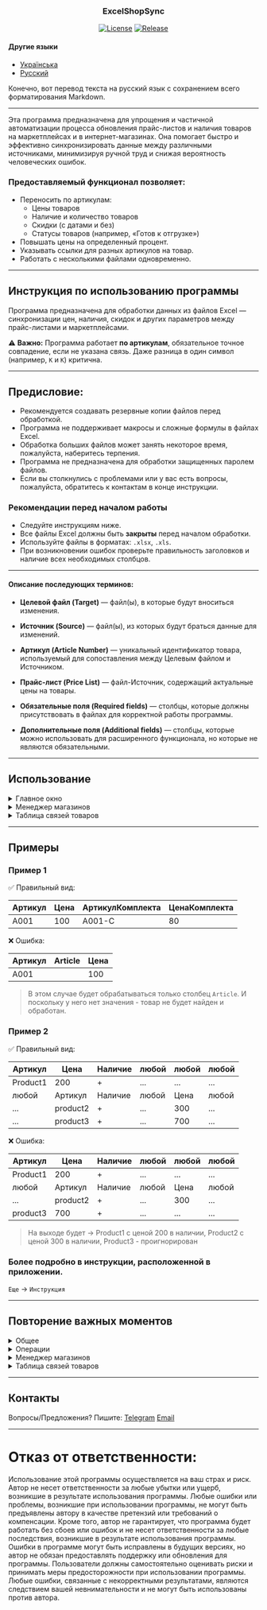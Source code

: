 <h3 align="center">ExcelShopSync</h3>

<div align="center">
    <a href="./LICENSE"><img src="https://img.shields.io/github/license/FreidFry/ExcelShopSync?label=License&color=brightgreen&cacheSeconds=3600" alt="License"/></a>
    <a href="http://github.com/FreidFry/ExcelShopSync/releases/latest"><img src="https://img.shields.io/github/v/release/FreidFry/ExcelShopSync?style=square&color=brightgreen&cacheSeconds=3600" alt="Release"/></a>
</div>

#### Другие языки
- [Українська](README_ua.md)
- [Русский](README_ru.md)

Конечно, вот перевод текста на русский язык с сохранением всего форматирования Markdown.

---

Эта программа предназначена для упрощения и частичной автоматизации процесса обновления прайс-листов и наличия товаров на маркетплейсах и в интернет-магазинах. Она помогает быстро и эффективно синхронизировать данные между различными источниками, минимизируя ручной труд и снижая вероятность человеческих ошибок.

### Предоставляемый функционал позволяет:
- Переносить по артикулам:
    - Цены товаров
    - Наличие и количество товаров
    - Скидки (с датами и без)
    - Статусы товаров (например, «Готов к отгрузке»)
- Повышать цены на определенный процент.
- Указывать ссылки для разных артикулов на товар.
- Работать с несколькими файлами одновременно.

---

## Инструкция по использованию программы

Программа предназначена для обработки данных из файлов Excel — синхронизации цен, наличия, скидок и других параметров между прайс-листами и маркетплейсами.

⚠️ **Важно:** Программа работает **по артикулам**, обязательное точное совпадение, если не указана связь. Даже разница в один символ (например, `K` и `К`) критична.

---

## Предисловие:
- Рекомендуется создавать резервные копии файлов перед обработкой.
- Программа не поддерживает макросы и сложные формулы в файлах Excel.
- Обработка больших файлов может занять некоторое время, пожалуйста, наберитесь терпения.
- Программа не предназначена для обработки защищенных паролем файлов.
- Если вы столкнулись с проблемами или у вас есть вопросы, пожалуйста, обратитесь к контактам в конце инструкции.

### Рекомендации перед началом работы

- Следуйте инструкциям ниже.
- Все файлы Excel должны быть **закрыты** перед началом обработки.
- Используйте файлы в форматах: `.xlsx`, `.xls`.
- При возникновении ошибок проверьте правильность заголовков и наличие всех необходимых столбцов.

---

#### Описание последующих терминов:
- **Целевой файл (Target)** — файл(ы), в которые будут вноситься изменения.
- **Источник (Source)** — файл(ы), из которых будут браться данные для изменений.
- **Артикул (Article Number)** — уникальный идентификатор товара, используемый для сопоставления между Целевым файлом и Источником.
- **Прайс-лист (Price List)** — файл-Источник, содержащий актуальные цены на товары.

- **Обязательные поля (Required fields)** — столбцы, которые должны присутствовать в файлах для корректной работы программы.
- **Дополнительные поля (Additional fields)** — столбцы, которые можно использовать для расширенного функционала, но которые не являются обязательными.

---

## Использование

<details>
<summary>Главное окно</summary>

### 1. Загрузка Целевых файлов
- Кнопка: **Добавить файл для изменений**
- Используется для внесения изменений.

### 2. Загрузка файлов-Источников
- Кнопка: **Добавить файл-источник**
- Используются как источники данных.

> **Рекомендация:** используйте минимальное количество файлов-Источников с дублирующимися артикулами, чтобы избежать конфликтов.
> - **Причина:** если один и тот же артикул встречается в нескольких файлах-Источниках, будет использовано значение из первого найденного товара с этим артикулом.

> **Совет:** если у вас несколько прайс-листов **С ОДИНАКОВЫМИ ТОВАРАМИ**, объедините их в один файл перед обработкой, чтобы получить ожидаемый результат.
> - Если у вас нет совпадающих артикулов между файлами, то вы можете использовать несколько файлов-Источников.

---

## Выбор операции

### Перенос цен
- **Галочка:** `Переносить цены`
#### Обязательные поля:
- `Артикул`, `Цена`
- Дополнительно: `АртикулКомплекта`, `ЦенаКомплекта` (в прайс-листе)

> **Обязательно:** если вы переносите значения из прайс-листа, значения должны находиться **под соответствующими столбцами**.

---
### Перенос наличия
- **Галочка:** `Переносить наличие`
#### Обязательные поля:
- `Наличие`
- Дополнительно: `НаличиеКомплекта` (в прайс-листе)

---

### Повышение цен
- **Галочка:** `Повысить цену (Псевдо-скидка)`
- Укажите процент наценки в диапазоне от `1` до `200`.

> **Подробности:** Расценивается как процент. 1 == 101%, 2 == 102%, 99 == 199%, 100 == 100%, 101 == 101%... 200 == 200%, 201 == 201%...
> ввод `0` или `100` - цена не изменится.

> **Подсказка:** если вы хотите увеличить цену на 10%, введите `10` или `110`. Но если вы введете больше 200, у вас спросят подтверждение.

---

### Перенос скидок
- **Галочка:** `Переносить скидку`
#### Обязательные поля:
- `Скидка` (только из магазина в магазин)

> **Важно:** перенос процентов скидки работает таким образом, что **не преобразует 110% в 10%**, а просто **копирует значение из одного столбца в другой.** Будьте внимательны при использовании.

---

### Перенос дат скидок
- **Галочка:** `Переносить дату скидки`
#### Дополнительные поля:
- `скидка от/до` (только из магазина в магазин)

> **Обязательно:** В настройках магазина должен быть указан столбец `ФорматДаты`.
> `ДатаОкончанияСкидки` и `ДатаНачалаСкидки` используются только если они присутствуют в магазине.
> На самом деле нет такого поля как «Дата скидки». Дата берется из столбца в одном магазине и переносится в столбец в другом магазине, если он присутствует.

---

### Поиск отсутствующих артикулов
- **Галочка:** `Найти отсутствующие`
- Позволяет найти артикулы, которые есть в Целевых файлах, но отсутствуют в файлах-Источниках.
- Результат сохраняется в файле `missing.txt` на рабочем столе.

---

### Запуск
- Кнопка: **Старт**
1. Убедитесь, что файлы загружены
2. Установите параметры
3. Нажмите «Старт»
4. Дождитесь сообщения `Готово`

---

## Обязательные условия

- Названия столбцов должны быть правильными (Если это прайс-лист):
    - **Артикул:** `Артикул`, `Article`, `АртикулКомплекта`
    - **Цена:** `Цена`, `Price`, `ЦенаКомплекта`
    - **Наличие:** `Наличие`, `Availability`, `НаличиеКомплекта`

❗Все заголовки должны быть написаны **точно**, без лишних символов, пробелов или ошибок.

</details>

<details>
<summary> Менеджер магазинов </summary>

### Открытие Менеджера магазинов
- `Настройки` -> `Менеджер магазинов`

### Описание окна
- **Слева:** список магазинов с возможностью выбора для редактирования. (Ненужные магазины можно удалить)
- **Кнопка внизу слева:** Позволяет добавлять магазины.
- **Справа:** список доступных столбцов из загруженного файла.
- **В центре:** Поля для названий столбцов, соответствующих различным параметрам (значения берутся из столбца справа).

> **Обязательно:** поскольку программа использует список справа (Все столбцы) для идентификации магазина - оставляйте только те столбцы, которые есть в вашем файле и ВСЕГДА В КАЖДОМ ФАЙЛЕ.
> Столбцы, которые зависят от категории товара (например, `цвет`, `размер`, `материал`, `материал|45234` и т.д.) - будут мешать нормальной работе, поэтому их нужно удалить из списка.

### Назначение
- Позволяет сохранять настройки столбцов для различных магазинов.
- Вы можете добавлять, удалять и редактировать магазины.

> **Обратите внимание:** При сохранении **изменения будут доступны при следующем запуске программы.**

### Добавление магазина
- Кнопка: `Добавить магазин`
- Введите название магазина.
- Нажмите кнопку `Получить заголовки магазина`
- Укажите названия столбцов для артикула, цены, наличия и других параметров, присутствующих в магазине.

</details>

<details>
<summary>Таблица связей товаров</summary>

### Открытие Таблицы связей товаров
- `Таблица связей товаров`

### Описание окна
- **Кнопка: `Добавить новый товар`**
- Таблица со столбцами:
> **Основной (Master)** — основной артикул товара, к которому будут привязаны другие артикулы. **(артикул из прайс-листа)**
> **Связанный артикул (Linked Article)** — артикул, который будет привязан к основному. **(артикул из магазина)** Название столбца — это магазин, в котором используется этот артикул.

> **Внимание:** если у вас несколько магазинов, то для каждого магазина должен быть свой столбец с названием магазина.
> Если ваш артикул в магазине совпадает с артикулом в прайс-листе — вам не нужно добавлять связь.
> Если ваш артикул в конкретном магазине совпадает с артикулом в прайс-листе — добавляйте связи только для тех магазинов, где артикул отличается. (но вы можете добавить для всех магазинов при желании)

</details>

---

## Примеры

### Пример 1

✅ Правильный вид:

| Артикул | Цена | АртикулКомплекта | ЦенаКомплекта |
 |---------|-------|------------------|----------------|
| A001    | 100   | A001-C           | 80             |

❌ Ошибка:

| Артикул | Article | Цена |
 |---------|---------|------|
| A001    |         | 100  |

> В этом случае будет обрабатываться только столбец `Article`. И поскольку у него нет значения
>     - товар не будет найден и обработан.

### Пример 2

✅ Правильный вид:

| Артикул  | Цена    | Наличие | любой | любой   | любой |
 |----------|----------|--------------|-----|-------|-----|
| Product1 | 200      | +            | ... | ...   | ... |
| любой      | Артикул  | Наличие | любой | Цена | любой |
| ...      | product2 | +            | ... | 300   | ... |
| ...      | product3 | +            | ... | 700   | ... |

❌ Ошибка:

| Артикул  | Цена    | Наличие | любой | любой   | любой |
 |----------|----------|--------------|-----|-------|-----|
| Product1 | 200      | +            | ... | ...   | ... |
| любой      | Артикул  | Наличие | любой | Цена | любой |
| ...      | product2 | +            | ... | 300   | ... |
| product3 | 700      | +            | ... | ...   | ... |

> На выходе будет -> Product1 с ценой 200 в наличии, Product2 с ценой 300 в наличии, Product3 - проигнорирован

### Более подробно в инструкции, расположенной в приложении.
`Еще` -> `Инструкция`

---

## Повторение важных моментов

<details>
<summary>Общее</summary>

> - Перепроверяйте результаты после обработки.

> - Следуйте инструкциям ниже.

> - Все файлы Excel должны быть **закрыты** перед началом обработки.

> - Используйте файлы в форматах: `.xlsx`, `.xls`.

> - При возникновении ошибок проверьте правильность заголовков и наличие всех необходимых столбцов.

> - Программа работает **по артикулам**, обязательное точное совпадение, если не указана связь. Даже разница в один символ (например, `K` и `К`) критична.

> - Рекомендуется создавать резервные копии файлов перед обработкой.

> - Программа не поддерживает макросы и сложные формулы в файлах Excel.

> - Обработка больших файлов может занять некоторое время, пожалуйста, наберитесь терпения.

</details>

<details>
<summary> Операции </summary>

> **Рекомендация:** используйте минимальное количество файлов-Источников с дублирующимися артикулами, чтобы избежать конфликтов.
> - **Причина:** если один и тот же артикул встречается в нескольких файлах-Источниках, будет использовано значение из первого найденного товара с этим артикулом.

> **Совет:** если у вас несколько прайс-листов **С ОДИНАКОВЫМИ ТОВАРАМИ**, объедините их в один файл перед обработкой, чтобы получить ожидаемый результат.
> - Если у вас нет совпадающих артикулов между файлами, то вы можете использовать несколько файлов-Источников.

> **Обязательно:** если вы переносите значения из прайс-листа, значения должны находиться **под соответствующими столбцами**. (актуально для прайс-листов, магазины обычно и так придерживаются стандарта)

### Повышение цен
> **Подробности:** Расценивается как процент. 1 == 101%, 2 == 102%, 99 == 199%, 100 == 100%, 101 == 101%... 200 == 200%, 201 == 201%...
> ввод `0` или `100` - цена не изменится.

> **Подсказка:** если вы хотите увеличить цену на 10%, введите `10` или `110`. Но если вы введете больше 200, у вас спросят подтверждение.

### Перенос скидок

> **Важно:** перенос процентов скидки работает таким образом, что **не преобразует 110% в 10%**, а просто **копирует значение из одного столбца в другой.** Будьте внимательны при использовании.

### Перенос дат скидок
> **Обязательно:** В настройках магазина должен быть указан столбец `ФорматДаты`.
> `ДатаОкончанияСкидки` и `ДатаНачалаСкидки` используются только если они присутствуют в магазине.
> На самом деле нет такого поля как «Дата скидки». Дата берется из столбца в одном магазине и переносится в столбец в другом магазине, если он присутствует.

</details>

<details>
<summary>Менеджер магазинов</summary>

> **Обязательно:** поскольку программа использует список справа (Все столбцы) для идентификации магазина - оставляйте только те столбцы, которые есть в вашем файле и ВСЕГДА В КАЖДОМ ФАЙЛЕ.
> Столбцы, которые зависят от категории товара (например, `цвет`, `размер`, `материал`, `материал|45234` и т.д.) - будут мешать нормальной работе, поэтому их нужно удалить из списка.

</details>

<details>
<summary>Таблица связей товаров</summary>

> **Внимание:** если у вас несколько магазинов, то для каждого магазина должен быть свой столбец с названием магазина.
> Если ваш артикул в магазине совпадает с артикулом в прайс-листе — вам не нужно добавлять связь.
> Если ваш артикул в конкретном магазине совпадает с артикулом в прайс-листе — добавляйте связи только для тех магазинов, где артикул отличается. (но вы можете добавить для всех магазинов при желании)

</details>

---

## Контакты

Вопросы/Предложения?
Пишите:
[Telegram](https://t.me/Freid4)
[Email](mailto:f4labs.study@gmail.com)

---

# Отказ от ответственности:
Использование этой программы осуществляется на ваш страх и риск. Автор не несет ответственности за любые убытки или ущерб, возникшие в результате использования программы. Любые ошибки или проблемы, возникшие при использовании программы, не могут быть предъявлены автору в качестве претензий или требований о компенсации. Кроме того, автор не гарантирует, что программа будет работать без сбоев или ошибок и не несет ответственности за любые последствия, возникшие в результате использования программы. Ошибки в программе могут быть исправлены в будущих версиях, но автор не обязан предоставлять поддержку или обновления для программы. Пользователи должны самостоятельно оценивать риски и принимать меры предосторожности при использовании программы. Любые ошибки, связанные с некорректными результатами, являются следствием вашей невнимательности и не могут быть использованы против автора.